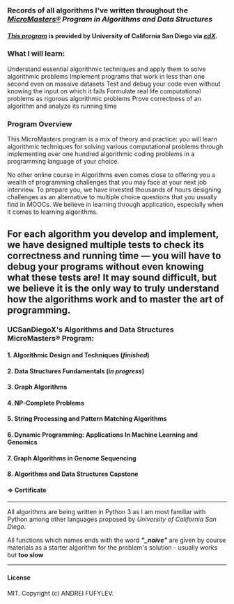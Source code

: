 ### Records of all algorithms I've written throughout the *[MicroMasters®](https://www.edx.org/masters/micromasters) Program in Algorithms and Data Structures* 
#### *[This program](https://www.edx.org/micromasters/ucsandiegox-algorithms-and-data-structures)* is provided by University of California San Diego via *[edX](https://www.edx.org).*

### What I will learn:
Understand essential algorithmic techniques and apply them to solve algorithmic problems
Implement programs that work in less than one second even on massive datasets
Test and debug your code even without knowing the input on which it fails
Formulate real life computational problems as rigorous algorithmic problems
Prove correctness of an algorithm and analyze its running time

### Program Overview
This MicroMasters program is a mix of theory and practice: you will learn algorithmic techniques for solving various computational problems through implementing over one hundred algorithmic coding problems in a programming language of your choice.

No other online course in Algorithms even comes close to offering you a wealth of programming challenges that you may face at your next job interview. To prepare you, we have invested thousands of hours designing challenges as an alternative to multiple choice questions that you usually find in MOOCs. We believe in learning through application, especially when it comes to learning algorithms.

For each algorithm you develop and implement, we have designed multiple tests to check its correctness and running time — you will have to debug your programs without even knowing what these tests are! It may sound difficult, but we believe it is the only way to truly understand how the algorithms work and to master the art of programming.
---

### UCSanDiegoX's Algorithms and Data Structures MicroMasters® Program:
#### 1. Algorithmic Design and Techniques (*finished*)
#### 2. Data Structures Fundamentals (*in progress*)
#### 3. Graph Algorithms
#### 4. NP-Complete Problems
#### 5. String Processing and Pattern Matching Algorithms
#### 6. Dynamic Programming: Applications In Machine Learning and Genomics
#### 7. Graph Algorithms in Genome Sequencing
#### 8. Algorithms and Data Structures Capstone
#### => Certificate

---

All algorithms are being written in Python 3 as I am most familiar with Python among other languages proposed by *University of California San Diego*.

All functions which names ends with the word ***"_naive"*** are given by course materials as a starter algorithm for the problem's solution - usually works but **too slow**

---

#### License
MIT. Copyright (c) ANDREI FUFYLEV.
